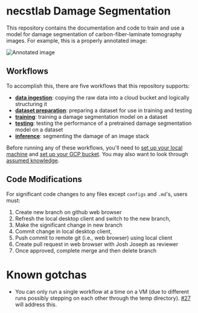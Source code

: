 # necstlab Damage Segmentation

This repository contains the documentation and code to train and use a model for damage segmentation of carbon-fiber-laminate tomography images. For example, this is a properly annotated image:

![Annotated image](images/annotated_image.png)

## Workflows

To accomplish this, there are five workflows that this repository supports: 
* [**data ingestion**](docs/data_ingestion.md): copying the raw data into a cloud bucket and logically structuring it
* [**dataset preparation**](docs/dataset_preparation.md): preparing a dataset for use in training and testing
* [**training**](docs/training.md): training a damage segmentation model on a dataset
* [**testing**](docs/testing.md): testing the performance of a pretrained damage segmentation model on a dataset
* [**inference**](docs/inference.md): segmenting the damage of an image stack

Before running any of these workflows, you'll need to [set up your local machine](docs/local_setup.md) and [set up your GCP bucket](docs/gcp_bucket_setup.md). You may also want to look through [assumed knowledge](docs/assumed_knowledge.md).

## Code Modifications
For significant code changes to any files except `configs` and `.md`'s, users must:
1. Create new branch on github web browser
2. Refresh the local desktop client and switch to the new branch, 
3. Make the significant change in new branch
4. Commit change in local desktop client, 
5. Push commit to remote git (i.e., web browser) using local client
6. Create pull request in web browser with Josh Joseph as reviewer
7. Once approved, complete merge and then delete branch

# Known gotchas
* You can only run a single workflow at a time on a VM (due to different runs possibly stepping on each other through the temp directory). [#27](https://github.com/mit-quest/necstlab-damage-segmentation/issues/27) will address this.
